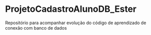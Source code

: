 # ProjetoCadastroAlunoDB_Ester
Repositório para acompanhar evolução do código de aprendizado de conexão com banco de dados

